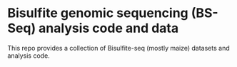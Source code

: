 # Bisulfite genomic sequencing (BS-Seq) analysis code and data
This repo provides a collection of Bisulfite-seq (mostly maize) datasets and analysis code.
